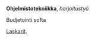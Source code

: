 **Ohjelmistotekniikka**, *harjoitustyö*

Budjetointi softa

[Laskarit](https://github.com/Lindrax/Ohte/tree/main/laskarit).
